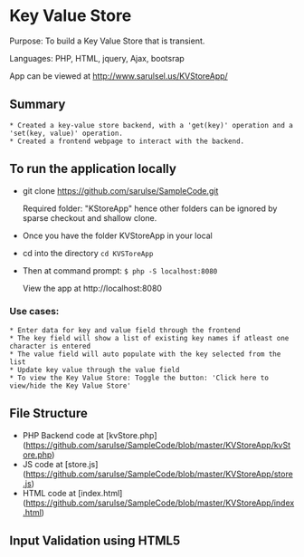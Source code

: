 # Key Value Store
Purpose: To build a Key Value Store that is transient.

Languages: PHP, HTML, jquery, Ajax, bootsrap

App can be viewed at http://www.sarulsel.us/KVStoreApp/



## Summary
    * Created a key-value store backend, with a 'get(key)' operation and a 'set(key, value)' operation.
    * Created a frontend webpage to interact with the backend.
    

## To run the application locally
*   git clone https://github.com/sarulse/SampleCode.git

    Required folder: "KStoreApp" hence other folders can be ignored by sparse checkout and shallow clone.
*   Once you have the folder KVStoreApp in your local
*   cd into the directory
    `cd KVSToreApp`
*   Then at command prompt: `$ php -S localhost:8080`

    View the app at http://localhost:8080 

    
### Use cases:
    * Enter data for key and value field through the frontend
    * The key field will show a list of existing key names if atleast one character is entered
    * The value field will auto populate with the key selected from the list
    * Update key value through the value field
    * To view the Key Value Store: Toggle the button: 'Click here to view/hide the Key Value Store'
    

## File Structure

* PHP Backend code at [kvStore.php] (https://github.com/sarulse/SampleCode/blob/master/KVStoreApp/kvStore.php)
* JS code at [store.js] (https://github.com/sarulse/SampleCode/blob/master/KVStoreApp/store.js)
* HTML code at [index.html] (https://github.com/sarulse/SampleCode/blob/master/KVStoreApp/index.html)


## Input Validation using HTML5


